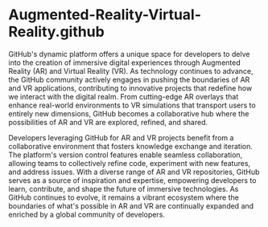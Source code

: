 # Augmented-Reality-Virtual-Reality.github


GitHub's dynamic platform offers a unique space for developers to delve into the creation of immersive digital experiences through Augmented Reality (AR) and Virtual Reality (VR). As technology continues to advance, the GitHub community actively engages in pushing the boundaries of AR and VR applications, contributing to innovative projects that redefine how we interact with the digital realm. From cutting-edge AR overlays that enhance real-world environments to VR simulations that transport users to entirely new dimensions, GitHub becomes a collaborative hub where the possibilities of AR and VR are explored, refined, and shared.

Developers leveraging GitHub for AR and VR projects benefit from a collaborative environment that fosters knowledge exchange and iteration. The platform's version control features enable seamless collaboration, allowing teams to collectively refine code, experiment with new features, and address issues. With a diverse range of AR and VR repositories, GitHub serves as a source of inspiration and expertise, empowering developers to learn, contribute, and shape the future of immersive technologies. As GitHub continues to evolve, it remains a vibrant ecosystem where the boundaries of what's possible in AR and VR are continually expanded and enriched by a global community of developers.





